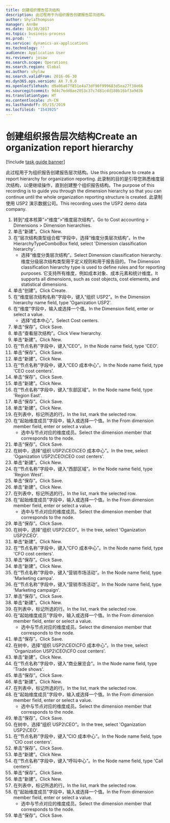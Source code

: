 ```yaml
---
title: 创建组织报告层次结构
description: 此过程用于为组织报告创建报告层次结构。
author: ShylaThompson
manager: AnnBe
ms.date: 10/30/2017
ms.topic: business-process
ms.prod: ''
ms.service: dynamics-ax-applications
ms.technology: ''
audience: Application User
ms.reviewer: josaw
ms.search.scope: Operations
ms.search.region: Global
ms.author: shylaw
ms.search.validFrom: 2016-06-30
ms.dyn365.ops.version: AX 7.0.0
ms.openlocfilehash: d9a06a67f851e4a73df90f999683d5ea27f38e66
ms.sourcegitcommit: 9d4c7edd0ae2053c37c7d81cdd180b16bf3a9d3b
ms.translationtype: HT
ms.contentlocale: zh-CN
ms.lasthandoff: 05/15/2019
ms.locfileid: "1543925"
---
```

# <a name="create-an-organization-report-hierarchy"></a><span data-ttu-id="ea5d6-103">创建组织报告层次结构</span><span class="sxs-lookup"><span data-stu-id="ea5d6-103">Create an organization report hierarchy</span></span>

[!include [task guide banner](../../includes/task-guide-banner.md)]

<span data-ttu-id="ea5d6-104">此过程用于为组织报告创建报告层次结构。</span><span class="sxs-lookup"><span data-stu-id="ea5d6-104">Use this procedure to create a report hierarchy for organization reporting.</span></span> <span data-ttu-id="ea5d6-105">此录制的目的是引导您熟悉维度层次结构，以便继续操作，直到创建整个组织报告结构。</span><span class="sxs-lookup"><span data-stu-id="ea5d6-105">The purpose of this recording is to guide you through the dimension hierarchy so that you can continue until the whole organization reporting structure is created.</span></span> <span data-ttu-id="ea5d6-106">此录制使用 USP2 演示数据公司。</span><span class="sxs-lookup"><span data-stu-id="ea5d6-106">This recording uses the USP2 demo data company.</span></span>

1. <span data-ttu-id="ea5d6-107">转到“成本核算”>“维度”>“维度层次结构”。</span><span class="sxs-lookup"><span data-stu-id="ea5d6-107">Go to Cost accounting > Dimensions > Dimension hierarchies.</span></span>
2. <span data-ttu-id="ea5d6-108">单击“新建”。</span><span class="sxs-lookup"><span data-stu-id="ea5d6-108">Click New.</span></span>
3. <span data-ttu-id="ea5d6-109">在“层次结构类型组合框”字段中，选择“维度分类层次结构”。</span><span class="sxs-lookup"><span data-stu-id="ea5d6-109">In the HierarchyTypeComboBox field, select 'Dimension classification hierarchy'.</span></span>
    * <span data-ttu-id="ea5d6-110">选择“维度分类层次结构”。</span><span class="sxs-lookup"><span data-stu-id="ea5d6-110">Select Dimension classification hierarchy.</span></span> <span data-ttu-id="ea5d6-111">维度分级层次结构类型用于定义规则和用于报告目的。</span><span class="sxs-lookup"><span data-stu-id="ea5d6-111">The Dimension classification hierarchy type is used to define rules and for reporting purposes.</span></span> <span data-ttu-id="ea5d6-112">它支持所有维度，例如成本对象、成本元素和统计维度。</span><span class="sxs-lookup"><span data-stu-id="ea5d6-112">It supports all dimensions, such as cost objects, cost elements, and statistical dimensions.</span></span>  
4. <span data-ttu-id="ea5d6-113">单击“创建”。</span><span class="sxs-lookup"><span data-stu-id="ea5d6-113">Click Create.</span></span>
5. <span data-ttu-id="ea5d6-114">在“维度层次结构名称”字段中，键入“组织 USP2”。</span><span class="sxs-lookup"><span data-stu-id="ea5d6-114">In the Dimension hierarchy name field, type 'Oganization USP2'.</span></span>
6. <span data-ttu-id="ea5d6-115">在“维度”字段中，输入或选择一个值。</span><span class="sxs-lookup"><span data-stu-id="ea5d6-115">In the Dimension field, enter or select a value.</span></span>
    * <span data-ttu-id="ea5d6-116">选择“成本中心”。</span><span class="sxs-lookup"><span data-stu-id="ea5d6-116">Select Cost centers.</span></span>  
7. <span data-ttu-id="ea5d6-117">单击“保存”。</span><span class="sxs-lookup"><span data-stu-id="ea5d6-117">Click Save.</span></span>
8. <span data-ttu-id="ea5d6-118">单击“查看层次结构”。</span><span class="sxs-lookup"><span data-stu-id="ea5d6-118">Click View hierarchy.</span></span>
9. <span data-ttu-id="ea5d6-119">单击“新建”。</span><span class="sxs-lookup"><span data-stu-id="ea5d6-119">Click New.</span></span>
10. <span data-ttu-id="ea5d6-120">在“节点名称”字段中，键入“CEO”。</span><span class="sxs-lookup"><span data-stu-id="ea5d6-120">In the Node name field, type 'CEO'.</span></span>
11. <span data-ttu-id="ea5d6-121">单击“保存”。</span><span class="sxs-lookup"><span data-stu-id="ea5d6-121">Click Save.</span></span>
12. <span data-ttu-id="ea5d6-122">单击“新建”。</span><span class="sxs-lookup"><span data-stu-id="ea5d6-122">Click New.</span></span>
13. <span data-ttu-id="ea5d6-123">在“节点名称”字段中，键入“CEO 成本中心”。</span><span class="sxs-lookup"><span data-stu-id="ea5d6-123">In the Node name field, type 'CEO cost centers'.</span></span>
14. <span data-ttu-id="ea5d6-124">单击“保存”。</span><span class="sxs-lookup"><span data-stu-id="ea5d6-124">Click Save.</span></span>
15. <span data-ttu-id="ea5d6-125">单击“新建”。</span><span class="sxs-lookup"><span data-stu-id="ea5d6-125">Click New.</span></span>
16. <span data-ttu-id="ea5d6-126">在“节点名称”字段中，键入“东部区域”。</span><span class="sxs-lookup"><span data-stu-id="ea5d6-126">In the Node name field, type 'Region East'.</span></span>
17. <span data-ttu-id="ea5d6-127">单击“保存”。</span><span class="sxs-lookup"><span data-stu-id="ea5d6-127">Click Save.</span></span>
18. <span data-ttu-id="ea5d6-128">单击“新建”。</span><span class="sxs-lookup"><span data-stu-id="ea5d6-128">Click New.</span></span>
19. <span data-ttu-id="ea5d6-129">在列表中，标记所选的行。</span><span class="sxs-lookup"><span data-stu-id="ea5d6-129">In the list, mark the selected row.</span></span>
20. <span data-ttu-id="ea5d6-130">在“起始维度成员”字段中，输入或选择一个值。</span><span class="sxs-lookup"><span data-stu-id="ea5d6-130">In the From dimension member field, enter or select a value.</span></span>
    * <span data-ttu-id="ea5d6-131">选中与节点对应的维度成员。</span><span class="sxs-lookup"><span data-stu-id="ea5d6-131">Select the dimension member that corresponds to the node.</span></span>  
21. <span data-ttu-id="ea5d6-132">单击“保存”。</span><span class="sxs-lookup"><span data-stu-id="ea5d6-132">Click Save.</span></span>
22. <span data-ttu-id="ea5d6-133">在树中，选择“组织 USP2\CEO\CEO 成本中心”。</span><span class="sxs-lookup"><span data-stu-id="ea5d6-133">In the tree, select 'Oganization USP2\CEO\CEO cost centers'.</span></span>
23. <span data-ttu-id="ea5d6-134">单击“新建”。</span><span class="sxs-lookup"><span data-stu-id="ea5d6-134">Click New.</span></span>
24. <span data-ttu-id="ea5d6-135">在“节点名称”字段中，键入“西部区域”。</span><span class="sxs-lookup"><span data-stu-id="ea5d6-135">In the Node name field, type 'Region West'.</span></span>
25. <span data-ttu-id="ea5d6-136">单击“保存”。</span><span class="sxs-lookup"><span data-stu-id="ea5d6-136">Click Save.</span></span>
26. <span data-ttu-id="ea5d6-137">单击“新建”。</span><span class="sxs-lookup"><span data-stu-id="ea5d6-137">Click New.</span></span>
27. <span data-ttu-id="ea5d6-138">在列表中，标记所选的行。</span><span class="sxs-lookup"><span data-stu-id="ea5d6-138">In the list, mark the selected row.</span></span>
28. <span data-ttu-id="ea5d6-139">在“起始维度成员”字段中，输入或选择一个值。</span><span class="sxs-lookup"><span data-stu-id="ea5d6-139">In the From dimension member field, enter or select a value.</span></span>
    * <span data-ttu-id="ea5d6-140">选中与节点对应的维度成员。</span><span class="sxs-lookup"><span data-stu-id="ea5d6-140">Select the dimension member that corresponds to the node.</span></span>  
29. <span data-ttu-id="ea5d6-141">单击“保存”。</span><span class="sxs-lookup"><span data-stu-id="ea5d6-141">Click Save.</span></span>
30. <span data-ttu-id="ea5d6-142">在树中，选择“组织 USP2\CEO”。</span><span class="sxs-lookup"><span data-stu-id="ea5d6-142">In the tree, select 'Oganization USP2\CEO'.</span></span>
31. <span data-ttu-id="ea5d6-143">单击“新建”。</span><span class="sxs-lookup"><span data-stu-id="ea5d6-143">Click New.</span></span>
32. <span data-ttu-id="ea5d6-144">在“节点名称”字段中，键入“CFO 成本中心”。</span><span class="sxs-lookup"><span data-stu-id="ea5d6-144">In the Node name field, type 'CFO cost centers'.</span></span>
33. <span data-ttu-id="ea5d6-145">单击“保存”。</span><span class="sxs-lookup"><span data-stu-id="ea5d6-145">Click Save.</span></span>
34. <span data-ttu-id="ea5d6-146">单击“新建”。</span><span class="sxs-lookup"><span data-stu-id="ea5d6-146">Click New.</span></span>
35. <span data-ttu-id="ea5d6-147">在“节点名称”字段中，键入“营销市场活动”。</span><span class="sxs-lookup"><span data-stu-id="ea5d6-147">In the Node name field, type 'Marketing campa'.</span></span>
36. <span data-ttu-id="ea5d6-148">在“节点名称”字段中，键入“营销市场活动”。</span><span class="sxs-lookup"><span data-stu-id="ea5d6-148">In the Node name field, type 'Marketing campaign'.</span></span>
37. <span data-ttu-id="ea5d6-149">单击“保存”。</span><span class="sxs-lookup"><span data-stu-id="ea5d6-149">Click Save.</span></span>
38. <span data-ttu-id="ea5d6-150">单击“新建”。</span><span class="sxs-lookup"><span data-stu-id="ea5d6-150">Click New.</span></span>
39. <span data-ttu-id="ea5d6-151">在列表中，标记所选的行。</span><span class="sxs-lookup"><span data-stu-id="ea5d6-151">In the list, mark the selected row.</span></span>
40. <span data-ttu-id="ea5d6-152">在“起始维度成员”字段中，输入或选择一个值。</span><span class="sxs-lookup"><span data-stu-id="ea5d6-152">In the From dimension member field, enter or select a value.</span></span>
    * <span data-ttu-id="ea5d6-153">选中与节点对应的维度成员。</span><span class="sxs-lookup"><span data-stu-id="ea5d6-153">Select the dimension member that corresponds to the node.</span></span>  
41. <span data-ttu-id="ea5d6-154">单击“保存”。</span><span class="sxs-lookup"><span data-stu-id="ea5d6-154">Click Save.</span></span>
42. <span data-ttu-id="ea5d6-155">在树中，选择“组织 USP2\CEO\CFO 成本中心”。</span><span class="sxs-lookup"><span data-stu-id="ea5d6-155">In the tree, select 'Organization USP2\CEO\CFO cost centers'.</span></span>
43. <span data-ttu-id="ea5d6-156">单击“新建”。</span><span class="sxs-lookup"><span data-stu-id="ea5d6-156">Click New.</span></span>
44. <span data-ttu-id="ea5d6-157">在“节点名称”字段中，键入“商业展览会”。</span><span class="sxs-lookup"><span data-stu-id="ea5d6-157">In the Node name field, type 'Trade shows'.</span></span>
45. <span data-ttu-id="ea5d6-158">单击“保存”。</span><span class="sxs-lookup"><span data-stu-id="ea5d6-158">Click Save.</span></span>
46. <span data-ttu-id="ea5d6-159">单击“新建”。</span><span class="sxs-lookup"><span data-stu-id="ea5d6-159">Click New.</span></span>
47. <span data-ttu-id="ea5d6-160">在列表中，标记所选的行。</span><span class="sxs-lookup"><span data-stu-id="ea5d6-160">In the list, mark the selected row.</span></span>
48. <span data-ttu-id="ea5d6-161">在“起始维度成员”字段中，输入或选择一个值。</span><span class="sxs-lookup"><span data-stu-id="ea5d6-161">In the From dimension member field, enter or select a value.</span></span>
    * <span data-ttu-id="ea5d6-162">选中与节点对应的维度成员。</span><span class="sxs-lookup"><span data-stu-id="ea5d6-162">Select the dimension member that corresponds to the node.</span></span>  
49. <span data-ttu-id="ea5d6-163">单击“保存”。</span><span class="sxs-lookup"><span data-stu-id="ea5d6-163">Click Save.</span></span>
50. <span data-ttu-id="ea5d6-164">在树中，选择“组织 USP2\CEO”。</span><span class="sxs-lookup"><span data-stu-id="ea5d6-164">In the tree, select 'Oganization USP2\CEO'.</span></span>
51. <span data-ttu-id="ea5d6-165">在“节点名称”字段中，键入“CIO 成本中心”。</span><span class="sxs-lookup"><span data-stu-id="ea5d6-165">In the Node name field, type 'CIO cost centers'.</span></span>
52. <span data-ttu-id="ea5d6-166">单击“保存”。</span><span class="sxs-lookup"><span data-stu-id="ea5d6-166">Click Save.</span></span>
53. <span data-ttu-id="ea5d6-167">单击“新建”。</span><span class="sxs-lookup"><span data-stu-id="ea5d6-167">Click New.</span></span>
54. <span data-ttu-id="ea5d6-168">在“节点名称”字段中，键入“呼叫中心”。</span><span class="sxs-lookup"><span data-stu-id="ea5d6-168">In the Node name field, type 'Call centers'.</span></span>
55. <span data-ttu-id="ea5d6-169">单击“保存”。</span><span class="sxs-lookup"><span data-stu-id="ea5d6-169">Click Save.</span></span>
56. <span data-ttu-id="ea5d6-170">单击“新建”。</span><span class="sxs-lookup"><span data-stu-id="ea5d6-170">Click New.</span></span>
57. <span data-ttu-id="ea5d6-171">在列表中，标记所选的行。</span><span class="sxs-lookup"><span data-stu-id="ea5d6-171">In the list, mark the selected row.</span></span>
58. <span data-ttu-id="ea5d6-172">在“起始维度成员”字段中，输入或选择一个值。</span><span class="sxs-lookup"><span data-stu-id="ea5d6-172">In the From dimension member field, enter or select a value.</span></span>
    * <span data-ttu-id="ea5d6-173">选中与节点对应的维度成员。</span><span class="sxs-lookup"><span data-stu-id="ea5d6-173">Select the dimension member that corresponds to the node.</span></span>  
59. <span data-ttu-id="ea5d6-174">单击“保存”。</span><span class="sxs-lookup"><span data-stu-id="ea5d6-174">Click Save.</span></span>

